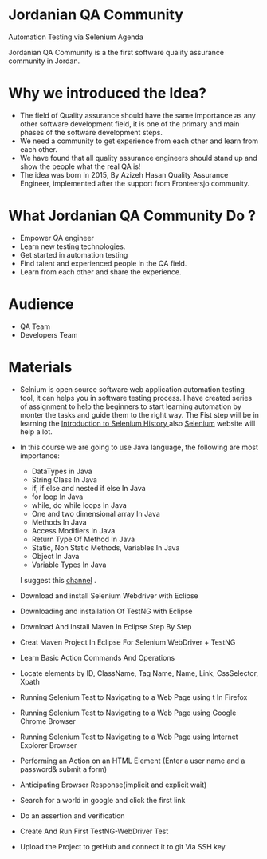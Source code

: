 # Jordanian QA Community
Automation Testing via Selenium Agenda

Jordanian QA Community is a the first software quality assurance community in Jordan.

# Why we introduced the Idea?
* The field of Quality assurance should have the same importance as any other software development field, it is one of the primary and main phases of the software development steps.
* We need a community to get experience from each other and learn from each other.
* We have found that all quality assurance engineers should stand up and show the people what the real QA is!
* The idea was born in 2015, By Azizeh Hasan Quality Assurance Engineer, implemented after the support from Fronteersjo community.

# What Jordanian QA Community Do ?
* Empower QA engineer 
* Learn new testing technologies.
* Get started in automation testing 
* Find talent and experienced people in the QA field.
* Learn from each other and share the experience.

# Audience
* QA Team 
* Developers Team

# Materials
* Selnium is open source software web application automation testing tool, it can helps you in software testing process. I have created series of assignment to help the beginners to start learning automation by monter the tasks and guide them to the right way. The Fist step will be in learning the [Introduction to Selenium History ](https://docs.google.com/presentation/d/1mGdcQtW1qdQMb6ggYB3_Lt_ySPHiCOUZPlzKDAge1cM/edit?usp=sharing
) also [Selenium](https://www.seleniumhq.org/) website will help a lot. 
* In this course we are going to use Java language, the following are most importance:
	- DataTypes in Java
	- String Class In Java
	- if, if else and nested if else In Java
	- for loop In Java
	- while, do while loops In Java
	- One and two dimensional array In Java
	- Methods In Java
	- Access Modifiers In Java
	- Return Type Of Method In Java
	- Static, Non Static Methods, Variables In Java
	- Object In Java
	- Variable Types In Java

	I suggest this [channel](https://www.youtube.com/playlist?list=PLFE2CE09D83EE3E28) .
* Download and install Selenium Webdriver with Eclipse
* Downloading and installation Of TestNG with Eclipse
* Download And Install Maven In Eclipse Step By Step
* Creat Maven Project In Eclipse For Selenium WebDriver + TestNG
* Learn Basic Action Commands And Operations 
* Locate elements by ID, ClassName, Tag Name, Name, Link, CssSelector, Xpath
* Running Selenium Test to Navigating to a Web Page using t In Firefox
* Running Selenium Test to Navigating to a Web Page using Google Chrome Browser
* Running Selenium Test to Navigating to a Web Page using  Internet Explorer Browser
* Performing an Action on an HTML Element (Enter a user name and a password& submit a form)
* Anticipating Browser Response(implicit and explicit wait)
* Search for a world in google and click the first link
* Do an assertion and verification
* Create And Run First TestNG-WebDriver Test
* Upload the Project to getHub and connect it to git Via SSH key



 